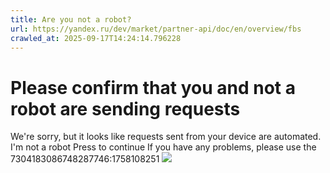 ```yaml
---
title: Are you not a robot?
url: https://yandex.ru/dev/market/partner-api/doc/en/overview/fbs
crawled_at: 2025-09-17T14:24:14.796228
---
```


# Please confirm that you and not a robot are sending requests
We're sorry, but it looks like requests sent from your device are automated. 
I'm not a robot Press to continue
If you have any problems, please use the 
7304183086748287746:1758108251
![](https://adfstat.yandex.ru/captcha?req_id=1758108251249828-15213300511458206486-balancer-l7leveler-kubr-yp-sas-212-BAL&unique_key=7304183086748287746)
